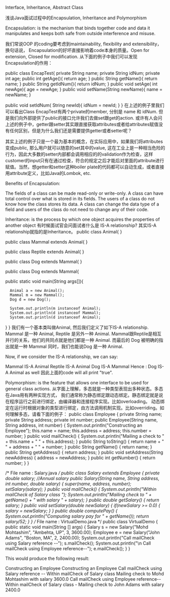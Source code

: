 Interface, Inheritance, Abstract Class


浅谈Java面试过程中的Encapsulation, Inheritance and Polymorphism

Encapsulation: is the mechanism that binds together code and data it manipulates and keeps both safe from outside interference and misuse.

我们常说OOP 的coding要考虑到maintainability, flexibility and extensibility，换句话说， Encapsulation的好坏直接影响着code本身的质量。Open for extension, Closed for modification. 从下面的例子中我们可以发现Encapsulation的作用：


public class EncapTest{
   private String name;
   private String idNum;
   private int age;
   public int getAge(){
      return age;
   }
   public String getName(){
      return name;
   }
   public String getIdNum(){
      return idNum;
   }
   public void setAge( int newAge){
      age = newAge;
   }
   public void setName(String newName){
      name = newName;
   }


   public void setIdNum( String newId){
      idNum = newId;
   }
}
在上述的例子里我们可以看出Class EncapTest有两个private的member, 分别是 name 和 idNum. 但是我们向外部提供了public的接口允许我们去做set跟get的action. 或许有人会问上述的例子中，getter跟setter其实跟直接获取attributes或者给attributes赋值没有任何区别，但是为什么我们还是需要提供getter或者setter呢？

其实上述的例子只是一个最为基本的概念，在实际应用中，如果我们将attributes变成public, 那么用户就可以随意的set其中的value, 这在工业上是一种相当危险的行为，因此大多数的setter内部都会调用相应的的validation作为检查，这样customer的input只有在通过检查，符合的规定之后才能后对里面的attribute进行赋值。当然，想getter和setter这种boiler plate的代码都可以自动生成，或者直接用attribute定义，比如Java的Lombok, etc.

Benefits of Encapsulation:

The fields of a class can be made read-only or write-only.
A class can have total control over what is stored in its fields.
The users of a class do not know how the class stores its data. A class can change the data type of a field and users of the class do not need to change any of their code.


Inheritance: is the process by which one object acquires the properties of another object
有时候面试官会问面试者什么是 IS-A relationship? 其实IS-A relationship就指的是Inheritance。
public class Animal{
}

public class Mammal extends Animal{
}

public class Reptile extends Animal{
}

public class Dog extends Mammal{
}

public class Dog extends Mammal{

   public static void main(String args[]){

      Animal a = new Animal();
      Mammal m = new Mammal();
      Dog d = new Dog();

      System.out.println(m instanceof Animal);
      System.out.println(d instanceof Mammal);
      System.out.println(d instanceof Animal);
   }
}
我们有一个基本类叫做Animal, 然后我们定义了如下IS-A relationship. Mammal 是一种 Animal, Reptile 是另外一种 Animal. Mammal跟Reptile是相互并行的关系，他们的共同点就是他们都是一种 Animal. 而最后的 Dog 被明确的指出就是一种 Mammal 同时，我们也能说Dog 是一种 Animal.

Now, if we consider the IS-A relationship, we can say:

Mammal IS-A Animal
Reptile IS-A Animal
Dog IS-A Mammal
Hence : Dog IS-A Animal as well 
因此上面的code will all print "true".



Polymorphism: is the feature that allows one interface to be used for general class actions.
从字面上理解，多态就是一种类型表现出多种状态。多态在Java用有两种实现方式， 我们通常称为静态绑定跟动态绑定。静态绑定就是说在程序运行之前进行绑定，由编译器和连接程序实现。比如overloading。 动态绑定在运行时根据对象的类型进行绑定，由方法调用机制实现。比如overriding。如何理解多态，请看下面的例子：
public class Employee
{
   private String name;
   private String address;
   private int number;
   public Employee(String name, String address, int number)
   {
      System.out.println("Constructing an Employee");
      this.name = name;
      this.address = address;
      this.number = number;
   }
   public void mailCheck()
   {
      System.out.println("Mailing a check to " + this.name
       + " " + this.address);
   }
   public String toString()
   {
      return name + " " + address + " " + number;
   }
   public String getName()
   {
      return name;
   }
   public String getAddress()
   {
      return address;
   }
   public void setAddress(String newAddress)
   {
      address = newAddress;
   }
   public int getNumber()
   {
     return number;
   }
}


/* File name : Salary.java */
public class Salary extends Employee
{
   private double salary; //Annual salary
   public Salary(String name, String address, int number, double
      salary)
   {
       super(name, address, number);
       setSalary(salary);
   }
   public void mailCheck()
   {
       System.out.println("Within mailCheck of Salary class ");
       System.out.println("Mailing check to " + getName()
       + " with salary " + salary);
   }
   public double getSalary()
   {
       return salary;
   }
   public void setSalary(double newSalary)
   {
       if(newSalary >= 0.0)
       {
          salary = newSalary;
       }
   }
   public double computePay()
   {
      System.out.println("Computing salary pay for " + getName());
      return salary/52;
   }
}
/* File name : VirtualDemo.java */
public class VirtualDemo
{
   public static void main(String [] args)
   {
      Salary s = new Salary("Mohd Mohtashim", "Ambehta, UP", 3, 3600.00);
      Employee e = new Salary("John Adams", "Boston, MA", 2, 2400.00);
      System.out.println("Call mailCheck using Salary reference --");
      s.mailCheck();
      System.out.println("\n Call mailCheck using Employee reference--");
      e.mailCheck();
    }
}

This would produce the following result:

Constructing an Employee
Constructing an Employee
Call mailCheck using Salary reference --
Within mailCheck of Salary class
Mailing check to Mohd Mohtashim with salary 3600.0
Call mailCheck using Employee reference--
Within mailCheck of Salary class - Mailing check to John Adams with salary 2400.0
